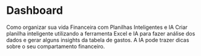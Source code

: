 # Dashboard


Como organizar sua vida Financeira com Planilhas Inteligentes e IA
Criar planilha inteligente utilizando a ferramenta Excel e IA para fazer análise dos dados e gerar alguns insights da tabela de gastos.
A IA pode trazer dicas sobre o seu compartamento financeiro.
